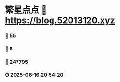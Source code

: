 # 繁星点点 :link: https://blog.52013120.xyz 
### :page_facing_up: [55](https://blog.52013120.xyz/tag.html) 
### :speech_balloon: 5 
### :hibiscus: 247795 
### :alarm_clock: 2025-06-16 20:54:20 
